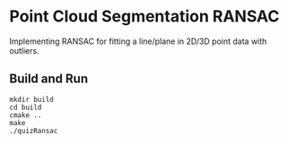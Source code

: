 # Point Cloud Segmentation RANSAC

Implementing RANSAC for fitting a line/plane in 2D/3D point data with outliers.

## Build and Run

```
mkdir build
cd build
cmake ..
make
./quizRansac
```
